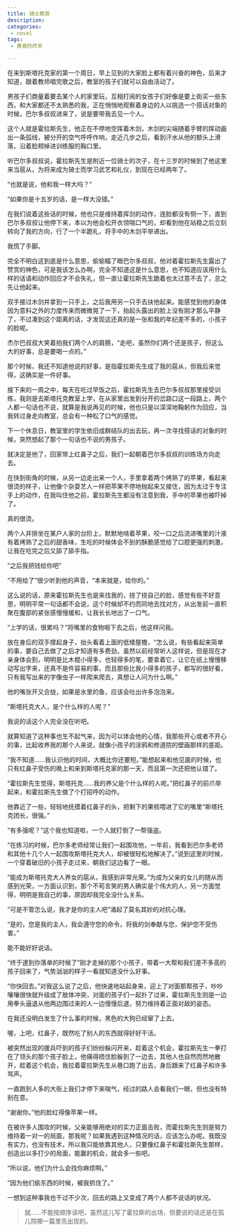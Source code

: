 ```yaml
---
title: 骑士教育
description:
categories:
 - novel
tags:
 - 黄昏的终末

---
```


在来到斯塔托克家的第一个周日，早上见到的大家脸上都有着兴奋的神色，后来才知道，跟着教师唱完歌之后，教室的孩子们就可以自由活动了。

<!-- more -->

男孩子们商量着要去某个人的家里玩，互相打闹的女孩子们好像是要上街买一些东西，和大家都还不太熟悉的我，正在悄悄地观察着身边的人以挑选一个搭话对象的时候，巴尔多叔叔进来了，说是要带我去见一个人。

这个人就是霍拉斯先生，他正在不停地空挥着木剑，木剑的尖端随着手臂的挥动画出一条弧线，被分开的空气呼呼作响，走近几步之后，看到汗水从他的额头上滑落，沿着脸颊掉进训练服的胸口里。

听巴尔多叔叔说，霍拉斯先生是附近一位骑士的次子，在十三岁的时候到了他这里来当扈从，为将来成为骑士而学习武艺和礼仪，到现在已经两年了。

“也就是说，他和我一样大吗？”

“如果你是十五岁的话，是一样大没错。”

在我们说着这些话的时候，他也只是维持着挥剑的动作，连脸都没有侧一下，直到巴尔多叔叔让他停下来，本以为他会松开衣领喘口气的，却看到他在站稳之后立刻转向了我的方向，行了一个半跪礼，将手中的木剑平举递出。

我慌了手脚。

完全不明白这到底是什么意思，偷偷瞄了眼巴尔多叔叔，他对着霍拉斯先生露出了赞赏的神色，可是我该怎么办啊，完全不知道这是什么意思，也不知道应该用什么样的话语和动作回应才不会失礼，但一直让霍拉斯先生跪着也太过意不去了，总之先让他起来。

双手接过木剑并拿到一只手上，之后我用另一只手去扶他起来。能感觉到他的身体因为意料之外的力度传来而微微晃了一下，抬起头露出的脸上没有刚才那么平静了，不过凑到这个距离的话，才发现这还真的是一张和我的年纪差不多的，小孩子的脸呢。

杰尔巴叔叔大笑着拍我们两个人的肩膀，“走吧，虽然你们两个还是孩子，但这么大的好事，总是要喝一点的。”

那个时候，我还不知道他说的好事，是指霍拉斯先生成了我的扈从，但我后来觉得，这确实是一件好事。

 

接下来的一周之中，每天在吃过早饭之后，霍拉斯先生去巴尔多叔叔那里接受训练，我则是去斯塔托克教室上学，在从家里出发到分开的岔路口这一段路上，两个人都一句话也不说，就算是我说再见的时候，他也只是以深深地鞠躬作为回应，当我转过身走向教室，总会有一种松了口气的感觉。

下一个休息日，教室里的学生依旧成群结队的出去玩，再一次寻找搭话的对象的时候，突然想起了那个一句话也不说的男孩子。

就决定是他了，回家带上红鼻子之后，我们一起朝着巴尔多叔叔的训练场方向走去。

在快到街角的时候，从另一边走出来一个人，手里拿着两个烤熟了的苹果，看起来很烫的样子，让他像个杂耍艺人一样把苹果不停地抛起来又接住，因为太过于专注手上的动作，在我叫住他之前，霍拉斯先生都没有注意到我，手中的苹果也被吓掉了。

真的很烫。

两个人并排坐在某户人家的台阶上，默默地啃着苹果，咬一口之后流进嘴里的汁液有着烤熟了之后的甜香味，生吃的时候体会不到的酥脆感觉给了口腔更强的刺激，让我在吃完之后又舔了舔手指。

“之后我把钱给你吧”

“不用给了”很少听到他的声音，“本来就是，给你的。”

这么说的话，原来霍拉斯先生也是来找我的，挠了挠自己的脸，感觉有些不好意思，明明平常一句话都不会说，这个时候却不约而同地去找对方，从出发前一直积聚在腹部的紧张感慢慢缓和，让我长长地出了一口气。

“上学的话，很累吗？”将嘴里的食物咽下去之后，他这样问我。

放在身后的双手撑起身子，抬头看着上面的低矮屋檐，“怎么说，有些看起来简单的事，要自己去做了之后才知道有多费劲，虽然以前经常听人这样说，但是现在才亲身体会到，明明是比木棍小得多，也轻得多的笔，要拿着它，让它在纸上慢慢移动写出字来，还真不是件容易的事，而且那些比我小得多的孩子，都写的很好看，只有我写出来的字像虫子一样爬来爬去，真想让人问为什么啊。”

他的嘴张开又合拢，如果是水里的鱼，应该会吐出许多泡泡来。

“斯塔托克大人，是个什么样的人呢？”

我说的话这个人完全没在听吧。

就算知道了这种事也生不起气来，因为可以体会他的心情，我那些开心或者不开心的事，比起收养我的那个人来说，就像小孩子的涂鸦和修道院的壁画那样的差距。

“我不知道……我认识他的时间，大概比你还要短。”能想起来和他见面的时候，也只有红鼻子受伤的晚上和来到斯塔托克家的那一天，而且第一次还把他认错了。

“霍拉斯先生觉得，斯塔托克……我的养父是个什么样的人呢。”把红鼻子的前爪举起来，和霍拉斯先生做了个打招呼的动作。

他靠近了一些，轻轻地抚摸着红鼻子的头，把剩下的果核喂进了它的嘴里“斯塔托克团长，很强。”

“有多强呢？”这个我也知道啦，一个人就打倒了一帮强盗。

“在练习的时候，巴尔多老师经常让我们一起围攻他，一年前，我看到巴尔多老师和其他十几个人一起围攻斯塔托克大人，却被很轻松地解决了。”说到这里的时候，一个穿着破旧的小孩子走过来，朝我们这边看了一眼。

“能成为斯塔托克大人养女的扈从，我感到非常光荣。”为成为父亲的女儿的随从而感到光荣，一方面认识到，那个不苟言笑的男人确实是个伟大的人，另一方面觉得，明明是我自己的事，原因却我完全没什么关系。

“可是不管怎么说，我才是你的主人吧”涌起了莫名其妙的对抗心理。

“是的，您是我的主人，我会遵守您的命令，将我的剑奉献与您，保护您不受伤害。”

能不能好好说话。

 

“终于逮到你落单的时候了”刚才走掉的那个小孩子，带着一大帮和我们差不多高的孩子回来了，气势汹汹的样子一看就知道没什么好事。

“你快回去。”对我这么说了之后，他快速地站起身来，迎上了对面那帮孩子，吵吵嚷嚷很快就升级成了肢体冲突，对面的孩子们一起扑了过来，霍拉斯先生则是一边用拳头逼退从他两边围过来的人一边慢慢后退，努力维持着正面对敌的姿态。

在我还没明白发生了什么事的时候，黑色的大狗已经窜了上去。

喔，上吧，红鼻子，既然吃了别人的东西就得好好干活。

被突然出现的援兵吓到的孩子们纷纷躲闪开来，趁着这个机会，霍拉斯先生一拳打在了领头的那个孩子脸上，他痛得捂住脸躲到了一边去，其他人也自然而然地散开，趁着这个机会，我拉着霍拉斯先生从巷口跑了出去，身后跟来了红鼻子和许多骂声。

一直跑到人多的大街上我们才停下来喘气，经过的路人会看我们一眼，但也没有特别在意。

“谢谢你。”他的脸红得像苹果一样。

在被许多人围攻的时候，父亲能够用绝对的实力正面击败，而霍拉斯先生则是努力维持着一对一的局面，那我呢？如果我遇到这种情况的话，应该怎么办呢。我既没有实力，也没有技术，所以我只能依靠其他人，只要像红鼻子和霍拉斯先生那样，创造出以多打少的局面，能赢的机会，就会多一些吧。

“所以说，他们为什么会找你麻烦啊。”

“因为他们偷东西的时候，被我抓住了。”

一想到这种事我也干过不少次，回去的路上又变成了两个人都不说话的状况。

> 就……不能按顺序读吧，虽然这儿写了霍拉斯的出场，但要说的话还是在孤儿院哪一篇里先出现的。